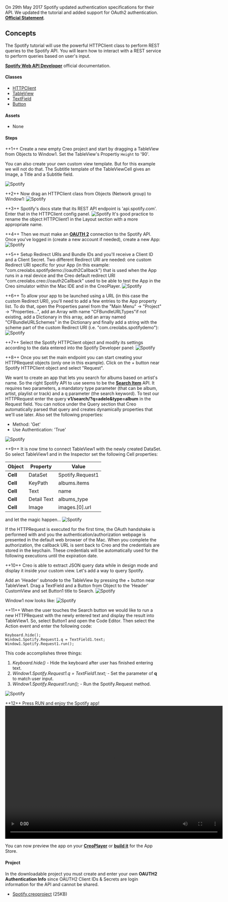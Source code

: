 On 29th May 2017 Spotify updated authentication specifications for their API. We updated the tutorial and added support for OAuth2 authentication.
 **[Official Statement](https://developer.spotify.com/news-stories/2017/01/27/removing-unauthenticated-calls-to-the-web-api/)**.

## Concepts
The Spotify tutorial will use the powerful HTTPClient class to perform REST queries to the Spotify API. You will learn how to interact with a REST service to perform queries based on user's input.

 **[Spotify Web API Developer](https://developer.spotify.com/web-api/)** official documentation.

#### Classes
* [HTTPClient](../classes/HTTPClient.md)
* [TableView](../classes/TableView.md)
* [TextField](../classes/TextField.md)
* [Button](../classes/Button.md)

#### Assets
* None

#### Steps
++1++ Create a new empty Creo project and start by dragging a TableView from Objects to Window1.
Set the TableView's Propertiy `Height` to '90'.

You can also create your own custom view template. But for this example we will not do that. The Subtitle template of the TableViewCell gives an Image, a Title and a Subtitle field.

![Spotify](../images/tutorials/spotify-2-1.png)

++2++ Now drag an HTTPClient class from Objects (Network group) to Window1:
![Spotify](../images/tutorials/spotify-2-2.png)

++3++ Spotify's docs state that its REST API endpoint is 'api.spotify.com'. Enter that in the HTTPClient config panel.
![Spotify](../images/tutorials/spotify-2-3.png)
It's good practice to rename the object HTTPClient1 in the Layout section with a more appropriate name.

++4++ Then we must make an **[OAUTH 2](https://developer.spotify.com)** connection to the Spotify API. Once you've logged in (create a new account if needed), create a new App:
![Spotify](../images/tutorials/spotify-10.png)

++5++ Setup Redirect URIs and Bundle IDs and you'll receive a Client ID and a Client Secret. Two different Redirect URI are needed: one custom Redirect URI specific for your App (in this example: "com.creolabs.spotifydemo://oauth2Callback") that is used when the App runs in a real device and the Creo default redirect URI "com.creolabs.creo://oauth2Callback" used to be able to test the App in the Creo simulator within the Mac IDE and in the CreoPlayer.
![Spotify](../images/tutorials/spotify-11.png)

++6++ To allow your app to be launched using a URL (in this case the custom Redirect URI), you’ll need to add a few entries to the App property list. To do that, open the Properties panel from the "Main Menu" -> "Project" -> "Properties...", add an Array with name "CFBundleURLTypes"if not existing, add a Dictionary in this array, add an array named "CFBundleURLSchemes" in the Dictionary and finally add a string with the scheme part of the custom Redirect URI (i.e. "com.creolabs.spotifydemo"):
![Spotify](../images/tutorials/spotify-2-4.png)

++7++ Select the Spotify HTTPClient object and modify its settings according to the data entered into the Spotify Developer panel:
![Spotify](../images/tutorials/spotify-2-5.png)

++8++ Once you set the main endpoint you can start creating your HTTPRequest objects (only one in this example). Click on the + button near Spotify HTTPClient object and select "Request".

We want to create an app that lets you search for albums based on artist's name. So the right Spotify API to use seems to be the **[Search Item](https://developer.spotify.com/web-api/search-item/)** API. It requires two parameters, a mandatory type parameter (that can be album, artist, playlist or track) and a q parameter (the search keyword). To test our HTTPRequest enter the query **v1/search/?q=adele&type=album** in the Request field. You can notice under the Query section that Creo automatically parsed that query and creates dynamically properties that we'll use later.
Also set the following properties:
* Method: 'Get'
* Use Authentication: 'True'

![Spotify](../images/tutorials/spotify-2-6.png)

++9++ It is now time to connect TableView1 with the newly created DataSet. So select TableView1 and in the Inspector set the following Cell properties:

| Object | Property | Value |
| ---------- | --------- | --------- |
| **Cell** | DataSet | Spotify.Request1 |
| **Cell** | KeyPath | albums.items |
| **Cell** | Text | name |
| **Cell** | Detail Text | albums_type |
| **Cell** | Image | images.[0].url |

and let the magic happen...
![Spotify](../images/tutorials/spotify-2-7.png)

If the HTTPRequest is executed for the first time, the OAuth handshake is performed with and you the authentication/authorization webpage is presented in the default web browser of the Mac. When you complete the authorization, the callback URL is sent back to Creo and the credentials are stored in the keychain. These credentials will be automatically used for the following executions until the expiration date.


++10++  Creo is able to extract JSON query data while in design mode and display it inside your custom view. Let's add a way to query Spotify.

Add an 'Header' subnode to the TableView by pressing the + button near TableView1. Drag a TextField and a Button from Object to the 'Header' CustomView and set Button1 title to Search.
![Spotify](../images/tutorials/spotify-2-8.png)

Window1 now looks like:
![Spotify](../images/tutorials/spotify-2-9.png)

++11++ When the user touches the Search button we would like to run a new HTTPRequest with the newly entered text and display the result into TableView1. So, select Button1 and open the Code Editor. Then select the Action event and enter the following code:
```
Keyboard.hide();
Window1.Spotify.Request1.q = TextField1.text;
Window1.Spotify.Request1.run();
```

This code accomplishes three things:
1. *Keyboard.hide()* - Hide the keyboard after user has finished entering text.
2. *Window1.Spotify.Request1.q = TextField1.text;* - Set the parameter of **q** to match user input.
3. *Window1.Spotify.Request1.run();* - Run the Spotify.Request method.

![Spotify](../images/tutorials/spotify-2-10.png)

++12++ Press RUN and enjoy the Spotify app!
<video class="creovideo" width="700" height="427" autoplay loop controls>
<source src="../documentation/docs/images/tutorials/spotify-2-run.m4v" type="video/mp4">
</video>

You can now preview the app on your **[CreoPlayer](../creo/creoplayer.md)** or **[build it](../creo/build-your-app.md)** for the App Store.

#### Project
In the downloadable project you must create and enter your own **OAUTH2 Authentication Info** since OAUTH2 Client IDs & Secrets are login information for the API and cannot be shared.
* [Spotify.creoproject]({{github_raw_link}}/assets/spotifytutorial.zip) (25KB)
